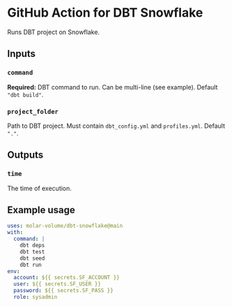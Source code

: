 # GitHub Action for DBT Snowflake

Runs DBT project on Snowflake.

## Inputs

### `command`

**Required:** DBT command to run. Can be multi-line (see example). Default `"dbt build"`.

### `project_folder`

Path to DBT project. Must contain `dbt_config.yml` and `profiles.yml`. Default `"."`.

## Outputs

### `time`

The time of execution.

## Example usage

```yaml
uses: molar-volume/dbt-snowflake@main
with:
  command: |
    dbt deps
    dbt test
    dbt seed
    dbt run
env:
  account: ${{ secrets.SF_ACCOUNT }}
  user: ${{ secrets.SF_USER }}
  password: ${{ secrets.SF_PASS }}
  role: sysadmin
```
